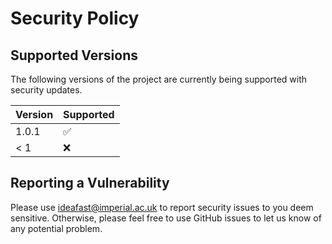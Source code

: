 # Security Policy

## Supported Versions

The following versions of the project are
currently being supported with security updates.

| Version | Supported          |
| ------- | ------------------ |
| 1.0.1   | :white_check_mark: |
| < 1     | :x:                |

## Reporting a Vulnerability

Please use ideafast@imperial.ac.uk to report security issues to you deem sensitive.
Otherwise, please feel free to use GitHub issues to let us know of any potential problem.
